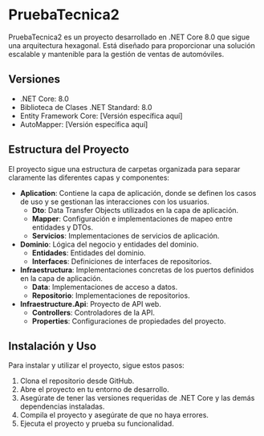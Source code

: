 # PruebaTecnica2

PruebaTecnica2 es un proyecto desarrollado en .NET Core 8.0 que sigue una arquitectura hexagonal. Está diseñado para proporcionar una solución escalable y mantenible para la gestión de ventas de automóviles.

## Versiones

- .NET Core: 8.0
- Biblioteca de Clases .NET Standard: 8.0
- Entity Framework Core: [Versión específica aquí]
- AutoMapper: [Versión específica aquí]

## Estructura del Proyecto

El proyecto sigue una estructura de carpetas organizada para separar claramente las diferentes capas y componentes:

- **Aplication**: Contiene la capa de aplicación, donde se definen los casos de uso y se gestionan las interacciones con los usuarios.
  - **Dto**: Data Transfer Objects utilizados en la capa de aplicación.
  - **Mapper**: Configuración e implementaciones de mapeo entre entidades y DTOs.
  - **Servicios**: Implementaciones de servicios de aplicación.
- **Dominio**: Lógica del negocio y entidades del dominio.
  - **Entidades**: Entidades del dominio.
  - **Interfaces**: Definiciones de interfaces de repositorios.
- **Infraestructura**: Implementaciones concretas de los puertos definidos en la capa de aplicación.
  - **Data**: Implementaciones de acceso a datos.
  - **Repositorio**: Implementaciones de repositorios.
- **Infraestructure.Api**: Proyecto de API web.
  - **Controllers**: Controladores de la API.
  - **Properties**: Configuraciones de propiedades del proyecto.
## Instalación y Uso

Para instalar y utilizar el proyecto, sigue estos pasos:

1. Clona el repositorio desde GitHub.
2. Abre el proyecto en tu entorno de desarrollo.
3. Asegúrate de tener las versiones requeridas de .NET Core y las demás dependencias instaladas.
4. Compila el proyecto y asegúrate de que no haya errores.
5. Ejecuta el proyecto y prueba su funcionalidad.

